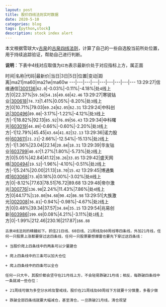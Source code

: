 ```yaml
---
layout: post
title: 股价四线法则实时数据
date: 2020-5-10
categories: blog
tags: [python,stock]
description: stock index alert
---
```



本文根据雪球大v[古泉](https://xueqiu.com/u/7148646888)的[古泉四线法则](https://xueqiu.com/7148646888/130498192)，计算了自己的一些自选股当前所处位置，用于持续追踪验证，帮助自己进行判断。

**说明**：下表中4线对应取值为`红色`表示最新价处于对应指标上方，属正面

时间|名称|代码|最新价|当日|3日|5日|位置|变动|距离|ma21|ma60|ma21w|ma60w
---|---|---|---|---|---|---|---|---
13:29:27|信维通信|[300136](https://xueqiu.com/S/SZ300136)|`62.0`|-0.03%|-0.11%|-4.18%|处`4`线上方|0|22.37%|`59.56`|`54.16`|`49.68`|`42.46`
13:29:27|寒锐钴业|[300618](https://xueqiu.com/S/SZ300618)|`74.73`|1.41%|0.05%|-8.20%|处`3`线上方|0|10.71%|79.03|`69.24`|`62.05`|`62.31`
13:29:24|中科创达|[300496](https://xueqiu.com/S/SZ300496)|`89.08`|-3.17%|-1.22%|-4.12%|处`3`线上方|-1|18.82%|92.13|`85.92`|`76.09`|`56.43`
13:29:34|中科曙光|[603019](https://xueqiu.com/S/SH603019)|`44.89`|-0.66%|-0.60%|-2.20%|处`3`线上方|-1|12.79%|45.45|`43.64`|`41.02`|`32.13`
13:29:36|诺力股份|[603611](https://xueqiu.com/S/SH603611)|`21.21`|-2.66%|-12.54%|-15.13%|处`2`线上方|-1|1.36%|23.04|22.14|`20.84`|`18.31`
13:29:39|华友钴业|[603799](https://xueqiu.com/S/SH603799)|`40.67`|1.27%|1.80%|-5.73%|处`2`线上方|0|5.05%|42.84|41.12|`38.26`|`33.85`
13:29:42|盛天网络|[300494](https://xueqiu.com/S/SZ300494)|`19.52`|-1.96%|-4.10%|-0.51%|处`2`线上方|-1|5.24%|20.00|21.13|`18.70`|`15.42`
13:29:45|博通集成|[603068](https://xueqiu.com/S/SH603068)|`73.8`|0.18%|0.00%|-3.02%|处`0`线上方|0|-8.12%|77.63|78.51|76.72|89.68
13:29:48|帝尔激光|[300776](https://xueqiu.com/S/SZ300776)|`136.98`|2.24%|11.43%|7.86%|处`4`线上方|0|44.17%|`110.80`|`94.68`|`90.42`|`86.98`
13:29:51|大族激光|[002008](https://xueqiu.com/S/SZ002008)|`36.81`|-0.94%|-0.98%|-4.67%|处`2`线上方|0|0.48%|39.34|37.57|`34.84`|`35.15`
13:29:54|兆易创新|[603986](https://xueqiu.com/S/SH603986)|`199.69`|0.08%|4.21%|-3.11%|处`1`线上方|0|-1.99%|212.46|230.16|217.87|`166.88`

```
古泉4线法则的精髓如下。抓住21日线、60日线、21周线及60周线等四条线，外加21月线，任何一只股票上涨都要穿过这四条线，任何一只股票要想爆雷也要先下穿过这四条线：

+ 当股价爬上四条线中的两条可以少量建仓

+ 爬上四条线中的三条可以加大仓位

+ 爬上四条线中的四条可以全仓

任何一只大牛，其股价都会坚守在21月线上方，不会轻易跌破21月线；相反，每跌破四条线中一条就减一些仓位：

+ 21周线可做为多空分水岭及警戒线，股价在21周线及60周线下方就要十分慎重，多看少做

+ 跌破全部四条线就要大幅减仓，甚至清仓，一旦跌破21月线，清仓观望
```